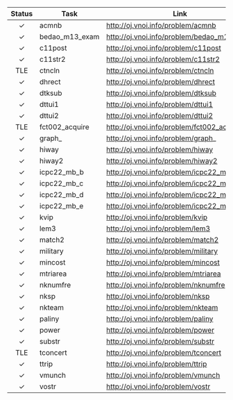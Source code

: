 Status | Task | Link
:---:|---|---
✓| acmnb|http://oj.vnoi.info/problem/acmnb
✓| bedao_m13_exam  |http://oj.vnoi.info/problem/bedao_m13_exam  
✓| c11post  |http://oj.vnoi.info/problem/c11post  
✓| c11str2  |http://oj.vnoi.info/problem/c11str2  
TLE| ctncln  |http://oj.vnoi.info/problem/ctncln  
✓| dhrect  |http://oj.vnoi.info/problem/dhrect  
✓| dtksub  |http://oj.vnoi.info/problem/dtksub  
✓| dttui1  |http://oj.vnoi.info/problem/dttui1  
✓| dttui2  |http://oj.vnoi.info/problem/dttui2  
TLE| fct002_acquire  |http://oj.vnoi.info/problem/fct002_acquire  
✓| graph_  |http://oj.vnoi.info/problem/graph_  
✓| hiway  |http://oj.vnoi.info/problem/hiway  
✓| hiway2  |http://oj.vnoi.info/problem/hiway2  
✓| icpc22_mb_b  |http://oj.vnoi.info/problem/icpc22_mb_b  
✓| icpc22_mb_c  |http://oj.vnoi.info/problem/icpc22_mb_c  
✓| icpc22_mb_d  |http://oj.vnoi.info/problem/icpc22_mb_d  
✓| icpc22_mb_e  |http://oj.vnoi.info/problem/icpc22_mb_e  
✓| kvip  |http://oj.vnoi.info/problem/kvip  
✓| lem3  |http://oj.vnoi.info/problem/lem3  
✓| match2  |http://oj.vnoi.info/problem/match2  
✓| military  |http://oj.vnoi.info/problem/military  
✓| mincost  |http://oj.vnoi.info/problem/mincost  
✓| mtriarea  |http://oj.vnoi.info/problem/mtriarea  
✓| nknumfre  |http://oj.vnoi.info/problem/nknumfre  
✓| nksp  |http://oj.vnoi.info/problem/nksp  
✓| nkteam  |http://oj.vnoi.info/problem/nkteam  
✓| paliny  |http://oj.vnoi.info/problem/paliny  
✓| power  |http://oj.vnoi.info/problem/power  
✓| substr  |http://oj.vnoi.info/problem/substr  
TLE| tconcert  |http://oj.vnoi.info/problem/tconcert  
✓| ttrip  |http://oj.vnoi.info/problem/ttrip  
✓| vmunch  |http://oj.vnoi.info/problem/vmunch  
✓| vostr  |http://oj.vnoi.info/problem/vostr  
